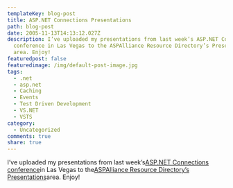 ```yaml
---
templateKey: blog-post
title: ASP.NET Connections Presentations
path: blog-post
date: 2005-11-13T14:13:12.027Z
description: I’ve uploaded my presentations from last week’s ASP.NET Connections
  conference in Las Vegas to the ASPAlliance Resource Directory’s Presentations
  area. Enjoy!
featuredpost: false
featuredimage: /img/default-post-image.jpg
tags:
  - .net
  - asp.net
  - Caching
  - Events
  - Test Driven Development
  - VS.NET
  - VSTS
category:
  - Uncategorized
comments: true
share: true
---
```

<!--StartFragment-->

I’ve uploaded my presentations from last week’s[ASP.NET Connections conference](http://www.devconnections.com/shows/aspfall2005/default.asp?s=65)in Las Vegas to the[ASPAlliance Resource Directory’s Presentations](http://index.aspalliance.com/)area. Enjoy!

<!--EndFragment-->